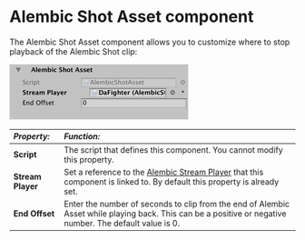 # Alembic Shot Asset component

The Alembic Shot Asset component allows you to customize where to stop playback of the Alembic Shot clip:

![The Alembic Shot component](images/abc_shot_options.png)

| *Property:*       | *Function:*                                                  |
| :---------------- | :----------------------------------------------------------- |
| __Script__        | The script that defines this component. You cannot modify this property. |
| __Stream Player__ | Set a reference to the [Alembic Stream Player](ref_StreamPlayer.md) that this component is linked to. By default this property is already set. |
| __End Offset__    | Enter the number of seconds to clip from the end of Alembic Asset while playing back. This can be a positive or negative number. The default value is 0. |
